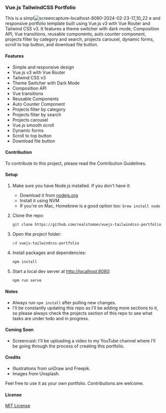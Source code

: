 ### Vue.js TailwindCSS Portfolio


This is a simpl![screencapture-localhost-8080-2024-02-23-17_10_22](https://github.com/ASADFi/vue-protfolio/assets/126611891/659cf734-e589-4a3d-aa51-9ad09653b340)
e and responsive portfolio template built using Vue.js v3 with Vue Router and Tailwind CSS v3. It features a theme switcher with dark mode, Composition API, Vue transitions, reusable components, auto counter component, projects filter by category and search, projects carousel, dynamic forms, scroll to top button, and download file button.

#### Features

- Simple and responsive design
- Vue.js v3 with Vue Router
- Tailwind CSS v3
- Theme Switcher with Dark Mode
- Composition API
- Vue transitions
- Reusable Components
- Auto Counter Component
- Projects filter by category
- Projects filter by search
- Projects carousel
- Vue.js smooth scroll
- Dynamic forms
- Scroll to top button
- Download file button

#### Contribution

To contribute to this project, please read the Contribution Guidelines.

#### Setup

1. Make sure you have Node.js installed. If you don't have it:
   - Download it from [nodejs.org](https://nodejs.org)
   - Install it using NVM
   - If you're on Mac, Homebrew is a good option too: `brew install node`

2. Clone the repo:
   ```bash
   git clone https://github.com/realstoman/vuejs-tailwindcss-portfolio.git
   ```

3. Open the project folder:
   ```bash
   cd vuejs-tailwindcss-portfolio
   ```

4. Install packages and dependencies:
   ```bash
   npm install
   ```

5. Start a local dev server at [http://localhost:8080](http://localhost:8080):
   ```bash
   npm run serve
   ```

#### Notes

- Always run `npm install` after pulling new changes.
- I'll be constantly updating this repo as I'll be adding more sections to it, so please always check the projects section of this repo to see what tasks are under todo and in progress.

#### Coming Soon

- Screencast: I'll be uploading a video to my YouTube channel where I'll be going through the process of creating this portfolio.

#### Credits

- Illustrations from unDraw and Freepik.
- Images from Unsplash.

Feel free to use it as your own portfolio. Contributions are welcome.

#### License

[MIT License](LICENSE)
